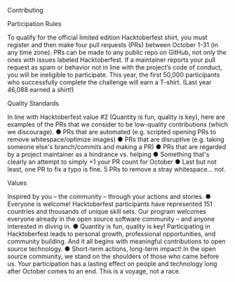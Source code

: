 Contributing

Participation Rules

To qualify for the official limited edition Hacktoberfest shirt, you must register and then make four pull requests (PRs) between October 1-31 (in any time zone). PRs can be made to any public repo on GitHub, not only the ones with issues labeled Hacktoberfest. If a maintainer reports your pull request as spam or behavior not in line with the project’s code of conduct, you will be ineligible to participate. This year, the first 50,000 participants who successfully complete the challenge will earn a T-shirt. (Last year 46,088 earned a shirt!)

Quality Standards

In line with Hacktoberfest value #2 (Quantity is fun, quality is key), here are examples of the PRs that we consider to be low-quality contributions (which we discourage). ● PRs that are automated (e.g. scripted opening PRs to remove whitespace/optimize images) ● PRs that are disruptive (e.g. taking someone else's branch/commits and making a PR) ● PRs that are regarded by a project maintainer as a hindrance vs. helping ● Something that's clearly an attempt to simply +1 your PR count for October ● Last but not least, one PR to fix a typo is fine. 5 PRs to remove a stray whitespace... not.

Values

Inspired by you – the community – through your actions and stories. ● Everyone is welcome! Hacktoberfest participants have represented 151 countries and thousands of unique skill sets. Our program welcomes everyone already in the open source software community – and anyone interested in diving in. ● Quantity is fun, quality is key! Participating in Hacktoberfest leads to personal growth, professional opportunities, and community building. And it all begins with meaningful contributions to open source technology. ● Short-term actions, long-term impact! In the open source community, we stand on the shoulders of those who came before us. Your participation has a lasting effect on people and technology long after October comes to an end. This is a voyage, not a race.
